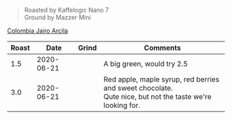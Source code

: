 > Roasted by Kaffelogic Nano 7<br>
> Ground by Mazzer Mini

[Colombia Jairo Arcila](https://www.greenbeanhouse.co.nz/product/2128854)

| Roast | Date       | Grind | Comments |
|-------|------------|-------|----------
| 1.5   | 2020-06-21 |  | A big green, would try 2.5
| 3.0   | 2020-06-21 |  | Red apple, maple syrup, red berries and sweet chocolate.<br>Qute nice, but not the taste we're looking for.

